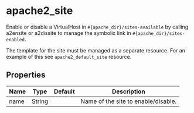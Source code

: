 # apache2_site

Enable or disable a VirtualHost in `#{apache_dir}/sites-available` by calling a2ensite or a2dissite to manage the symbolic link in `#{apache_dir}/sites-enabled`.

The template for the site must be managed as a separate resource. For an example of this see `apache2_default_site` resource.

## Properties

| Name | Type   | Default | Description                         |
| ---- | ------ | ------- | ----------------------------------- |
| name | String |         | Name of the site to enable/disable. |
